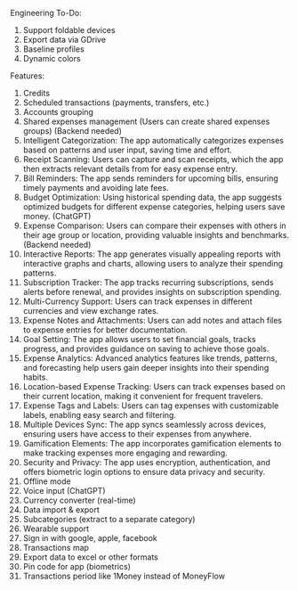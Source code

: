 Engineering To-Do:

1) Support foldable devices
2) Export data via GDrive
3) Baseline profiles
4) Dynamic colors

Features:

1) Credits
2) Scheduled transactions (payments, transfers, etc.)
3) Accounts grouping
4) Shared expenses management (Users can create shared expenses groups) (Backend needed)
5) Intelligent Categorization: The app automatically categorizes expenses based on patterns and user input, saving time and effort.
6) Receipt Scanning: Users can capture and scan receipts, which the app then extracts relevant details from for easy expense entry.
7) Bill Reminders: The app sends reminders for upcoming bills, ensuring timely payments and avoiding late fees.
8) Budget Optimization: Using historical spending data, the app suggests optimized budgets for different expense categories, helping users save money. (ChatGPT)
9) Expense Comparison: Users can compare their expenses with others in their age group or location, providing valuable insights and benchmarks. (Backend needed)
10) Interactive Reports: The app generates visually appealing reports with interactive graphs and charts, allowing users to analyze their spending patterns.
11) Subscription Tracker: The app tracks recurring subscriptions, sends alerts before renewal, and provides insights on subscription spending.
12) Multi-Currency Support: Users can track expenses in different currencies and view exchange rates.
13) Expense Notes and Attachments: Users can add notes and attach files to expense entries for better documentation.
14) Goal Setting: The app allows users to set financial goals, tracks progress, and provides guidance on saving to achieve those goals.
15) Expense Analytics: Advanced analytics features like trends, patterns, and forecasting help users gain deeper insights into their spending habits.
16) Location-based Expense Tracking: Users can track expenses based on their current location, making it convenient for frequent travelers.
17) Expense Tags and Labels: Users can tag expenses with customizable labels, enabling easy search and filtering.
18) Multiple Devices Sync: The app syncs seamlessly across devices, ensuring users have access to their expenses from anywhere.
19) Gamification Elements: The app incorporates gamification elements to make tracking expenses more engaging and rewarding.
20) Security and Privacy: The app uses encryption, authentication, and offers biometric login options to ensure data privacy and security.
21) Offline mode
22) Voice input (ChatGPT)
23) Currency converter (real-time)
24) Data import & export
25) Subcategories (extract to a separate category)
26) Wearable support
27) Sign in with google, apple, facebook
28) Transactions map
29) Export data to excel or other formats
30) Pin code for app (biometrics)
31) Transactions period like 1Money instead of MoneyFlow
